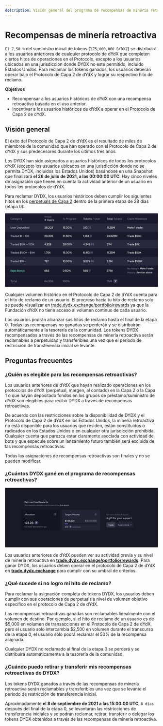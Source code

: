 ```yaml
---
description: Visión general del programa de recompensas de minería retroactiva.
---
```


# Recompensas de minería retroactiva

`El 7,50 %` del suministro inicial de tokens (2`75,000,000 DYDX`2) se distribuirá a los usuarios anteriores de cualquier protocolo de dYdX que completen ciertos hitos de operaciones en el Protocolo, excepto a los usuarios ubicados en una jurisdicción donde DYDX no esté permitido, incluido Estados Unidos. Para reclamar los tokens ganados, los usuarios deberán operar bajo el Protocolo de Capa 2 de dYdX y lograr su respectivo hito de reclamo.

**Objetivos**

* Recompensar a los usuarios históricos de dYdX con una recompensa retroactiva basada en el uso anterior.
* Incentivar a los usuarios históricos de dYdX a operar en el Protocolo de Capa 2 de dYdX.

## Visión general

El éxito del Protocolo de Capa 2 de dYdX es el resultado de miles de miembros de la comunidad que han operado con el Protocolo de Capa 2 de dYdX y sus predecesores durante los últimos tres años.

Los DYDX han sido asignados a usuarios históricos de todos los protocolos dYdX (excepto los usuarios ubicados en una jurisdicción donde no se permita DYDX, incluidos los Estados Unidos) basándose en una Snapshot que finalizará **el 26 de julio de 2021, a las 00:00:00 UTC**. Hay cinco niveles de asignación que tienen en cuenta la actividad anterior de un usuario en todos los protocolos de dYdX.

Para reclamar DYDX, los usuarios históricos deben cumplir los siguientes hitos en los [perpetuals de Capa 2](https://trade.dydx.exchange) dentro de la primera etapa de 28 días (etapa 0):

![](../.gitbook/assets/1-retroactive-buckets.png)

Cualquier volumen histórico en el Protocolo de Capa 2 de dYdX cuenta para el hito de reclamo de un usuario. El progreso hacia tu hito de reclamo solo se puede visualizar en [trade.dydx.exchange/portfolio/rewards](https://trade.dydx.exchange/portfolio/rewards) ya que la Fundación dYdX no tiene acceso al volumen continuo de cada usuario.

Los usuarios podrán alcanzar sus hitos de reclamo hasta el final de la etapa 0. Todas las recompensas no ganadas se perderán y se distribuirán automáticamente a la tesorería de la comunidad. Los tokens DYDX recompensados a través de las recompensas de minería retroactiva serán reclamables a perpetuidad y transferibles una vez que el período de restricción de transferencia inicial se levante.

## **Preguntas frecuentes**

### **¿Quién es elegible para las recompensas retroactivas?**

Los usuarios anteriores de dYdX que hayan realizado operaciones en los protocolos de dYdX (perpetual, margen, al contado) en la Capa 2 o la Capa 1 o que hayan depositado fondos en los grupos de préstamo/suministro de dYdX son elegibles para recibir DYDX a través de recompensas retroactivas.

De acuerdo con las restricciones sobre la disponibilidad de DYDX y el Protocolo de Capa 2 de dYdX en los Estados Unidos, la minería retroactiva no está disponible para los usuarios que residen, están constituidos o radicados en los Estados Unidos o en cualquier otra jurisdicción prohibida. Cualquier cuenta que parezca estar claramente asociada con actividad de bots y que especule sobre un lanzamiento futuro también será excluida de las recompensas retroactivas.

Todas las asignaciones de recompensas retroactivas son finales y no se pueden modificar.

### ¿Cuántos DYDX gané en el programa de recompensas retroactivas?

![Ver el hito y el progreso del reclamo](../.gitbook/assets/1-retroactive-earn-view.png)

Los usuarios anteriores de dYdX pueden ver su actividad previa y su nivel de minería retroactiva en [**trade.dydx.exchange/portfolio/rewards**](https://trade.dydx.exchange/portfolio/rewards). Para ganar DYDX, los usuarios deben operar en el protocolo de Capa 2 de dYdX en [**trade.dydx.exchange**](https://trade.dydx.exchange/) para cumplir con su umbral de criterios.

### ¿Qué sucede si no logro mi hito de reclamo?

Para reclamar la asignación completa de tokens DYDX, los usuarios deben cumplir con sus operaciones de perpetuals a nivel de volumen objetivo específico en el protocolo de Capa 2 de dYdX.

Las recompensas retroactivas ganadas son reclamables linealmente con el volumen de destino. Por ejemplo, si el hito de reclamo de un usuario es de $5,000 en volumen de transacciones en el Protocolo de Capa 2 de dYdX, pero el usuario solo intercambia $2,500 en volumen durante el transcurso de la etapa 0, el usuario solo podrá reclamar el 50% de la recompensa asignada.

Cualquier DYDX no reclamado al final de la etapa 0 se perderá y se distribuirá automáticamente a la tesorería de la comunidad.

### ¿Cuándo puedo retirar y transferir mis recompensas retroactivas de DYDX?

Los tokens DYDX ganados a través de las recompensas de minería retroactiva serán reclamables y transferibles una vez que se levante el período de restricción de transferencia inicial.

Aproximadamente **el 8 de septiembre de 2021 a las 15:00:00 UTC**, `8 días` después del final de la etapa 0, se levantarán las restricciones de transferencia iniciales y se podrán reclamar, retirar, transferir o delegar los tokens DYDX obtenidos a través de las recompensas de minería retroactiva.
